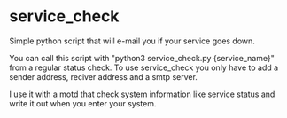 # service_check
Simple python script that will e-mail you if your service goes down.

You can call this script with "python3 service_check.py {service_name}" from a regular status check.
To use service_check you only have to add a sender address, reciver address and a smtp server.

I use it with a motd that check system information like service status and write it out when you enter your system.


